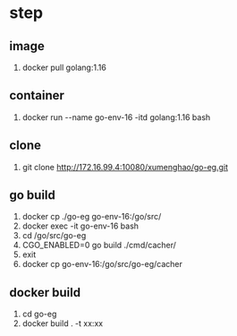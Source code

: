 # step

## image

1. docker pull golang:1.16

## container

1. docker run --name go-env-16 -itd golang:1.16 bash

## clone

1. git clone http://172.16.99.4:10080/xumenghao/go-eg.git

## go build

1. docker cp ./go-eg go-env-16:/go/src/
2. docker exec -it go-env-16 bash
3. cd /go/src/go-eg
4. CGO_ENABLED=0 go build ./cmd/cacher/
5. exit
6. docker cp go-env-16:/go/src/go-eg/cacher

## docker build

1. cd go-eg
2. docker build . -t xx:xx